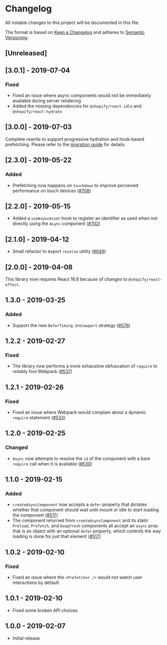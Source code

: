 # Changelog

All notable changes to this project will be documented in this file.

The format is based on [Keep a Changelog](http://keepachangelog.com/en/1.0.0/)
and adheres to [Semantic Versioning](http://semver.org/spec/v2.0.0.html).

## [Unreleased]

## [3.0.1] - 2019-07-04

### Fixed

- Fixed an issue where async components would not be immediately available during server rendering
- Added the missing dependencies for `@shopify/react-idle` and `@shopify/react-hydrate`

## [3.0.0] - 2019-07-03

Complete rewrite to support progressive hydration and hook-based prefetching. Please refer to the [migration guide](./documentation/migrations.md) for details.

## [2.3.0] - 2019-05-22

### Added

- Prefetching now happens on `touchdown` to improve perceived performance on touch devices ([#708](https://github.com/Shopify/quilt/pull/708))

## [2.2.0] - 2019-05-15

- Added a `useAsyncAsset` hook to register an identifier as used when not directly using the `Async` component ([#702](https://github.com/Shopify/quilt/pull/702))

## [2.1.0] - 2019-04-12

- Small refactor to export `resolve` utility ([#649](https://github.com/Shopify/quilt/pull/649))

## [2.0.0] - 2019-04-08

This library now requires React 16.8 because of changes to `@shopify/react-effect`.

## 1.3.0 - 2019-03-25

### Added

- Support the new `DeferTiming.InViewport` strategy ([#576](https://github.com/Shopify/quilt/pull/576))

## 1.2.2 - 2019-02-27

### Fixed

- The library now performs a more exhaustive obfuscation of `require` to reliably fool Webpack ([#537](https://github.com/Shopify/quilt/pull/537))

## 1.2.1 - 2019-02-26

### Fixed

- Fixed an issue where Webpack would complain about a dynamic `require` statement ([#533](https://github.com/Shopify/quilt/pull/533))

## 1.2.0 - 2019-02-25

### Changed

- `Async` now attempts to resolve the `id` of the component with a bare `require` call when it is available ([#530](https://github.com/Shopify/quilt/pull/530))

## 1.1.0 - 2019-02-15

### Added

- `createAsyncComponent` now accepts a `defer` property that dictates whether that component should wait until mount or idle to start loading the component ([#517](https://github.com/Shopify/quilt/pull/517))
- The component returned from `createAsyncComponent` and its static `Preload`, `Prefetch`, and `KeepFresh` components all accept an `async` prop that is an object with an optional `defer` property, which controls the way loading is done for just that element ([#517](https://github.com/Shopify/quilt/pull/517))

## 1.0.2 - 2019-02-10

### Fixed

- Fixed an issue where the `<Prefetcher />` would not watch user interactions by default.

## 1.0.1 - 2019-02-10

- Fixed some broken API choices

## 1.0.0 - 2019-02-07

- Initial release
